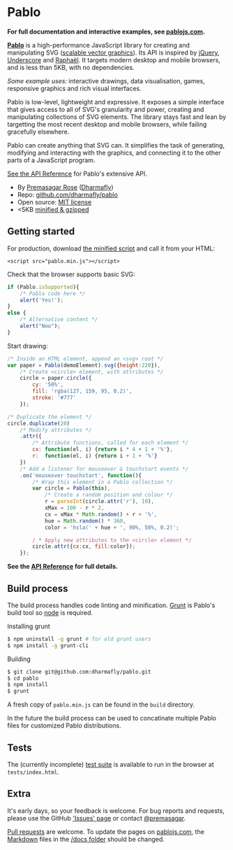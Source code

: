 # Pablo

**For full documentation and interactive examples, see [pablojs.com][pablo-site].**


**[Pablo][pablo-site]** is a high-performance JavaScript library for creating and manipulating SVG ([scalable vector graphics][svg]). Its API is inspired by [jQuery][jquery], [Underscore][_] and [Raphaël][raphael]. It targets modern desktop and mobile browsers, and is less than 5KB, with no dependencies.

_Some example uses:_ interactive drawings, data visualisation, games, responsive graphics and rich visual interfaces.

Pablo is low-level, lightweight and expressive. It exposes a simple interface that gives access to all of SVG's granularity and power, creating and manipulating collections of SVG elements. The library stays fast and lean by targetting the most recent desktop and mobile browsers, while failing gracefully elsewhere.

Pablo can create anything that SVG can. It simplifies the task of generating, modifying and interacting with the graphics, and connecting it to the other parts of a JavaScript program.

[See the API Reference][api] for Pablo's extensive API.

- By [Premasagar Rose][prem] ([Dharmafly][df])
- Repo: [github.com/dharmafly/pablo][repo]
- Open source: [MIT license][mit]
- &lt;5KB [minified & gzipped][pablo-min]


## Getting started

For production, download <a href="https://raw.github.com/dharmafly/pablo/master/build/pablo.min.js" target="_blank">the minified script</a> and call it from your HTML:

    <script src="pablo.min.js"></script>


Check that the browser supports basic SVG:

```javascript
if (Pablo.isSupported){
    /* Pablo code here */
    alert('Yes!');
}
else {
    /* Alternative content */
    alert("Noo");
}
```

Start drawing:

```javascript
/* Inside an HTML element, append an <svg> root */
var paper = Pablo(demoElement).svg({height:220}),
    /* Create <circle> element, with attributes */
    circle = paper.circle({
        cy: '50%',
        fill: 'rgba(127, 159, 95, 0.2)',
        stroke: '#777'
    });

/* Duplicate the element */
circle.duplicate(20)
    /* Modify attributes */
    .attr({
        /* Attribute functions, called for each element */
        cx: function(el, i) {return i * 4 + 1 + '%'},
        r:  function(el, i) {return i + 1 + '%'}
    })
    /* Add a listener for mouseover & touchstart events */
    .on('mouseover touchstart', function(){
        /* Wrap this element in a Pablo collection */
        var circle = Pablo(this),
            /* Create a random position and colour */
            r = parseInt(circle.attr('r'), 10),
            xMax = 100 - r * 2,
            cx = xMax * Math.random() + r + '%',
            hue = Math.random() * 360,
            color = 'hsla(' + hue + ', 90%, 50%, 0.2)';

        / * Apply new attributes to the <circle> element */
        circle.attr({cx:cx, fill:color});
    });
```

**See the [API Reference][api] for full details.**

## Build process

The build process handles code linting and minification. [Grunt](http://gruntjs.com) is Pablo's build tool so [node](http://nodejs.org/) is required.

Installing grunt

```bash
$ npm uninstall -g grunt # for old grunt users
$ npm install -g grunt-cli
```

Building

```bash
$ git clone git@github.com:dharmafly/pablo.git
$ cd pablo
$ npm install
$ grunt
```

A fresh copy of `pablo.min.js` can be found in the `build` directory.

In the future the build process can be used to concatinate multiple Pablo files 
for customized Pablo distributions.

## Tests

The (currently incomplete) [test suite][tests] is available to run in the browser at `tests/index.html`.

## Extra

It's early days, so your feedback is welcome. For bug reports and requests, please use the GitHub ['Issues' page][issues] or contact [@premasagar][prem-twitter].

[Pull requests][pull-requests] are welcome. To update the pages on [pablojs.com][pablo-site], the [Markdown][markdown-syntax] files in the [/docs folder][docs-folder] should be changed.


[prem]: http://premasagar.com
[prem-twitter]: https://twitter.com/premasagar
[df]: http://dharmafly.com
[mit]: http://opensource.org/licenses/mit-license.php
[svg]: https://developer.mozilla.org/en/SVG
[pablo-site]: http://pablojs.com
[repo]: https://github.com/dharmafly/pablo
[issues]: https://github.com/dharmafly/pablo/issues
[tests]: https://github.com/dharmafly/pablo/tree/master/tests
[changelog]: http://pablojs.com/details/#changelog
[pablo-min]: https://github.com/downloads/dharmafly/pablo/pablo.min.js
[raphael]: http://raphaeljs.com
[jquery]: http://jquery.com
[_]: http://underscorejs.org
[api]: http://pablojs.com/api/
[docs-folder]: https://github.com/dharmafly/pablo/tree/master/docs
[pull-requests]: https://help.github.com/articles/using-pull-requests
[markdown-syntax]: http://daringfireball.net/projects/markdown/syntax